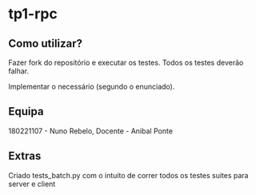 # tp1-rpc

## Como utilizar?
Fazer fork do repositório e executar os testes. Todos os testes deverão falhar.

Implementar o necessário (segundo o enunciado).

## Equipa
180221107 - Nuno Rebelo, Docente - Anibal Ponte

## Extras
Criado tests_batch.py com o intuito de correr todos os testes suites para server e client
